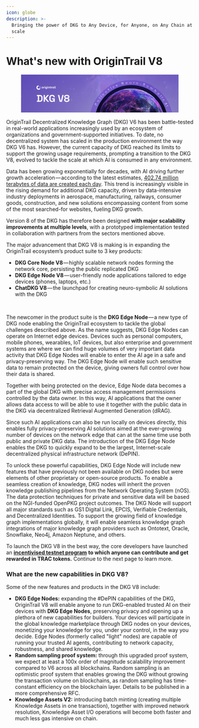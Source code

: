```yaml
---
icon: globe
description: >-
  Bringing the power of DKG to Any Device, for Anyone, on Any Chain at Internet
  scale
---
```


# What's new with OriginTrail V8

<figure><img src="../.gitbook/assets/DKG V8 update guide book - gitbook cover1.png" alt=""><figcaption></figcaption></figure>

OriginTrail Decentralized Knowledge Graph (DKG) V6 has been battle-tested in real-world applications increasingly used by an ecosystem of organizations and government-supported initiatives. To date, no decentralized system has scaled in the production environment the way DKG V6 has. However, the current capacity of DKG reached its limits to support the growing usage requirements, prompting a transition to the DKG V8, evolved to tackle the scale at which AI is consumed in any environment.

Data has been growing exponentially for decades, with AI driving further growth acceleration — according to the latest estimates, [402.74 million terabytes of data are created each day](https://www.techbusinessnews.com.au/blog/402-74-million-terrabytes-of-data-is-created-every-day/). This trend is increasingly visible in the rising demand for additional DKG capacity, driven by data-intensive industry deployments in aerospace, manufacturing, railways, consumer goods, construction, and new solutions encompassing content from some of the most searched-for websites, fueling DKG growth.

Version 8 of the DKG has therefore been designed **with major scalability improvements at multiple levels**, with a prototyped implementation tested in collaboration with partners from the sectors mentioned above.

The major advancement that DKG V8 is making is in expanding the OriginTrail ecosystem’s product suite to 3 key products:

* **DKG Core Node V8** — highly scalable network nodes forming the network core, persisting the public replicated DKG
* **DKG Edge Node V8** — user-friendly node applications tailored to edge devices (phones, laptops, etc.)
* **ChatDKG V8** — the launchpad for creating neuro-symbolic AI solutions with the DKG

<figure><img src="https://cdn-images-1.medium.com/max/1024/1*9cZGGaJhFhYTjsIaMEMZtw.gif" alt=""><figcaption></figcaption></figure>

The newcomer in the product suite is the **DKG Edge Node** — a new type of DKG node enabling the OriginTrail ecosystem to tackle the global challenges described above. As the name suggests, DKG Edge Nodes can operate on Internet edge devices. Devices such as personal computers, mobile phones, wearables, IoT devices, but also enterprise and government systems are where we can find huge volumes of very important data activity that DKG Edge Nodes will enable to enter the AI age in a safe and privacy-preserving way. The DKG Edge Node will enable such sensitive data to remain protected on the device, giving owners full control over how their data is shared.

Together with being protected on the device, Edge Node data becomes a part of the global DKG with precise access management permissions controlled by the data owner. In this way, AI applications that the owner allows data access to will be able to use it together with the public data in the DKG via decentralized Retrieval Augmented Generation (dRAG).

Since such AI applications can also be run locally on devices directly, this enables fully privacy-preserving AI solutions aimed at the ever-growing number of devices on the network edge that can at the same time use both public and private DKG data. The introduction of the DKG Edge Node enables the DKG to quickly expand to be the largest, Internet-scale decentralized physical infrastructure network (DePIN).

To unlock these powerful capabilities, DKG Edge Node will include new features that have previously not been available on DKG nodes but were elements of other proprietary or open-source products. To enable a seamless creation of knowledge, DKG nodes will inherit the proven knowledge publishing pipelines from the Network Operating System (nOS). The data protection techniques for private and sensitive data will be based on the NGI-funded OpenPKG project outcomes. The DKG Node will support all major standards such as GS1 Digital Link, EPCIS, Verifiable Credentials, and Decentralized Identities. To support the growing field of knowledge graph implementations globally, it will enable seamless knowledge graph integrations of major knowledge graph providers such as Ontotext, Oracle, Snowflake, Neo4j, Amazon Neptune, and others.

To launch the DKG V8 in the best way, the core developers have launched an [**incentivised testnet program**](v8-incentivised-testnet-measure-manage-master/) **to which anyone can contribute and get rewarded in TRAC tokens.** Continue to the next page to learn more.

### What are the new capabilities in DKG V8?

Some of the new features and products in the DKG V8 include:

* **DKG Edge Nodes:** expanding the #DePIN capabilities of the DKG, OriginTrail V8 will enable anyone to run DKG-enabled trusted AI on their devices with **DKG Edge Nodes**, preserving privacy and opening up a plethora of new capabilities for builders. Your devices will participate in the global knowledge marketplace through DKG nodes on your devices, monetizing your knowledge for you, under your control, in the way you decide. Edge Nodes (formerly called "light" nodes) are capable of running your trusted AI agents, contributing to network capacity, robustness, and shared knowledge.
* **Random sampling proof system:** through this upgraded proof system, we expect at least a 100x order of magnitude scalability improvement compared to V6 across all blockchains. Random sampling is an optimistic proof system that enables growing the DKG without growing the transaction volume on blockchains, as random sampling has time-constant efficiency on the blockchain layer. Details to be published in a more comprehensive RFC.
* **Knowledge Assets V2:** introducing batch minting (creating multiple Knowledge Assets in one transaction), together with improved network resolution, Knowledge Asset I/O operations will become both faster and much less gas intensive on chain.

